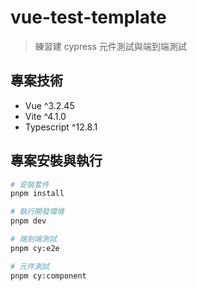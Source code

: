 # vue-test-template
> 練習建 cypress 元件測試與端到端測試

## 專案技術

- Vue ^3.2.45
- Vite ^4.1.0
- Typescript ^12.8.1

## 專案安裝與執行

```bash
# 安裝套件
pnpm install

# 執行開發環境
pnpm dev

# 端到端測試
pnpm cy:e2e

# 元件測試
pnpm cy:component
```
